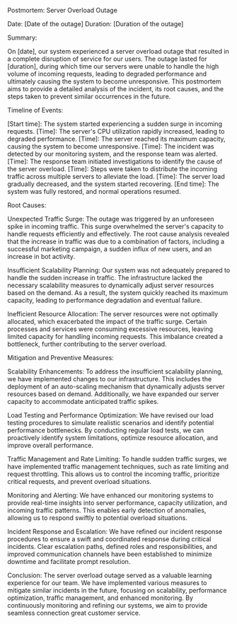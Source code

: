 Postmortem: Server Overload Outage

Date: [Date of the outage]
Duration: [Duration of the outage]

Summary:

On [date], our system experienced a server overload outage that resulted in a complete disruption of service for our users. The outage lasted for [duration], during which time our servers were unable to handle the high volume of incoming requests, leading to degraded performance and ultimately causing the system to become unresponsive. This postmortem aims to provide a detailed analysis of the incident, its root causes, and the steps taken to prevent similar occurrences in the future.

Timeline of Events:

[Start time]: The system started experiencing a sudden surge in incoming requests.
[Time]: The server's CPU utilization rapidly increased, leading to degraded performance.
[Time]: The server reached its maximum capacity, causing the system to become unresponsive.
[Time]: The incident was detected by our monitoring system, and the response team was alerted.
[Time]: The response team initiated investigations to identify the cause of the server overload.
[Time]: Steps were taken to distribute the incoming traffic across multiple servers to alleviate the load.
[Time]: The server load gradually decreased, and the system started recovering.
[End time]: The system was fully restored, and normal operations resumed.

Root Causes:

Unexpected Traffic Surge: The outage was triggered by an unforeseen spike in incoming traffic. This surge overwhelmed the server's capacity to handle requests efficiently and effectively. The root cause analysis revealed that the increase in traffic was due to a combination of factors, including a successful marketing campaign, a sudden influx of new users, and an increase in bot activity.

Insufficient Scalability Planning: Our system was not adequately prepared to handle the sudden increase in traffic. The infrastructure lacked the necessary scalability measures to dynamically adjust server resources based on the demand. As a result, the system quickly reached its maximum capacity, leading to performance degradation and eventual failure.

Inefficient Resource Allocation: The server resources were not optimally allocated, which exacerbated the impact of the traffic surge. Certain processes and services were consuming excessive resources, leaving limited capacity for handling incoming requests. This imbalance created a bottleneck, further contributing to the server overload.

Mitigation and Preventive Measures:

Scalability Enhancements: To address the insufficient scalability planning, we have implemented changes to our infrastructure. This includes the deployment of an auto-scaling mechanism that dynamically adjusts server resources based on demand. Additionally, we have expanded our server capacity to accommodate anticipated traffic spikes.

Load Testing and Performance Optimization: We have revised our load testing procedures to simulate realistic scenarios and identify potential performance bottlenecks. By conducting regular load tests, we can proactively identify system limitations, optimize resource allocation, and improve overall performance.

Traffic Management and Rate Limiting: To handle sudden traffic surges, we have implemented traffic management techniques, such as rate limiting and request throttling. This allows us to control the incoming traffic, prioritize critical requests, and prevent overload situations.

Monitoring and Alerting: We have enhanced our monitoring systems to provide real-time insights into server performance, capacity utilization, and incoming traffic patterns. This enables early detection of anomalies, allowing us to respond swiftly to potential overload situations.

Incident Response and Escalation: We have refined our incident response procedures to ensure a swift and coordinated response during critical incidents. Clear escalation paths, defined roles and responsibilities, and improved communication channels have been established to minimize downtime and facilitate prompt resolution.

Conclusion:
The server overload outage served as a valuable learning experience for our team. We have implemented various measures to mitigate similar incidents in the future, focusing on scalability, performance optimization, traffic management, and enhanced monitoring. By continuously monitoring and refining our systems, we aim to provide seamless connection great customer service.
